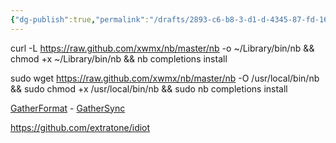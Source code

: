 ```yaml
---
{"dg-publish":true,"permalink":"/drafts/2893-c6-b8-3-d1-d-4345-87-fd-16-e80-cdb-0-f94/","dgHomeLink":true,"dgPassFrontmatter":false}
---
```



curl -L https://raw.github.com/xwmx/nb/master/nb -o ~/Library/bin/nb && chmod +x ~/Library/bin/nb && nb completions install

sudo wget https://raw.github.com/xwmx/nb/master/nb -O /usr/local/bin/nb && sudo chmod +x /usr/local/bin/nb && sudo nb completions install

[GatherFormat](shortcuts://run-shortcut?name=GatherFormat) - [GatherSync](shortcuts://run-shortcut?name=GatherSync)

https://github.com/extratone/idiot